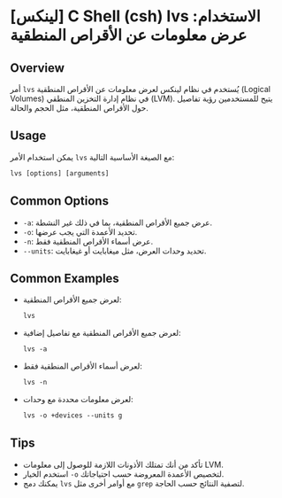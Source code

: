 # [لينكس] C Shell (csh) lvs الاستخدام: عرض معلومات عن الأقراص المنطقية

## Overview
أمر `lvs` يُستخدم في نظام لينكس لعرض معلومات عن الأقراص المنطقية (Logical Volumes) في نظام إدارة التخزين المنطقي (LVM). يتيح للمستخدمين رؤية تفاصيل حول الأقراص المنطقية، مثل الحجم والحالة.

## Usage
يمكن استخدام الأمر `lvs` مع الصيغة الأساسية التالية:

```csh
lvs [options] [arguments]
```

## Common Options
- `-a`: عرض جميع الأقراص المنطقية، بما في ذلك غير النشطة.
- `-o`: تحديد الأعمدة التي يجب عرضها.
- `-n`: عرض أسماء الأقراص المنطقية فقط.
- `--units`: تحديد وحدات العرض، مثل ميغابايت أو غيغابايت.

## Common Examples
- لعرض جميع الأقراص المنطقية:
    ```csh
    lvs
    ```

- لعرض جميع الأقراص المنطقية مع تفاصيل إضافية:
    ```csh
    lvs -a
    ```

- لعرض أسماء الأقراص المنطقية فقط:
    ```csh
    lvs -n
    ```

- لعرض معلومات محددة مع وحدات:
    ```csh
    lvs -o +devices --units g
    ```

## Tips
- تأكد من أنك تمتلك الأذونات اللازمة للوصول إلى معلومات LVM.
- استخدم الخيار `-o` لتخصيص الأعمدة المعروضة حسب احتياجاتك.
- يمكنك دمج `lvs` مع أوامر أخرى مثل `grep` لتصفية النتائج حسب الحاجة.